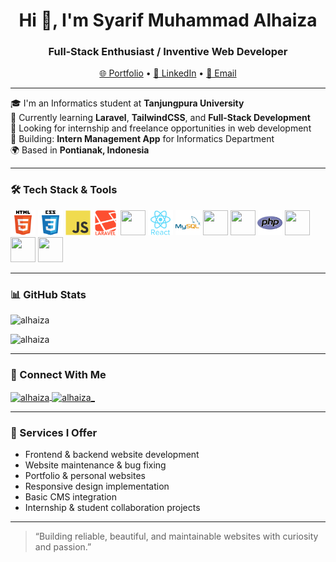 <h1 align="center">Hi 👋, I'm Syarif Muhammad Alhaiza</h1>
<h3 align="center">Full‑Stack Enthusiast / Inventive Web Developer</h3>

<p align="center">
  <a href="https://alhaiza-website.vercel.app/">🌐 Portfolio</a> •
  <a href="https://linkedin.com/in/alhaiza">💼 LinkedIn</a> •
  <a href="mailto:alqadrihaiza@gmail.com">📧 Email</a>
</p>

---

🎓 I'm an Informatics student at **Tanjungpura University**  
🌱 Currently learning **Laravel**, **TailwindCSS**, and **Full-Stack Development**  
💼 Looking for internship and freelance opportunities in web development  
🔭 Building: **Intern Management App** for Informatics Department  
🌍 Based in **Pontianak, Indonesia**

---

### 🛠️ Tech Stack & Tools

<p align="left">
  <a href="https://www.w3schools.com/html/"><img src="https://raw.githubusercontent.com/devicons/devicon/master/icons/html5/html5-original-wordmark.svg" width="40" height="40"/></a>
  <a href="https://www.w3schools.com/css/"><img src="https://raw.githubusercontent.com/devicons/devicon/master/icons/css3/css3-original-wordmark.svg" width="40" height="40"/></a>
  <a href="https://developer.mozilla.org/en-US/docs/Web/JavaScript"><img src="https://raw.githubusercontent.com/devicons/devicon/master/icons/javascript/javascript-original.svg" width="40" height="40"/></a>
  <a href="https://laravel.com/"><img src="https://raw.githubusercontent.com/devicons/devicon/master/icons/laravel/laravel-plain-wordmark.svg" width="40" height="40"/></a>
  <a href="https://tailwindcss.com/"><img src="https://www.vectorlogo.zone/logos/tailwindcss/tailwindcss-icon.svg" width="40" height="40"/></a>
  <a href="https://reactjs.org/"><img src="https://raw.githubusercontent.com/devicons/devicon/master/icons/react/react-original-wordmark.svg" width="40" height="40"/></a>
  <a href="https://www.mysql.com/"><img src="https://raw.githubusercontent.com/devicons/devicon/master/icons/mysql/mysql-original-wordmark.svg" width="40" height="40"/></a>
  <a href="https://mariadb.org/"><img src="https://www.vectorlogo.zone/logos/mariadb/mariadb-icon.svg" width="40" height="40"/></a>
  <a href="https://www.sqlite.org/"><img src="https://www.vectorlogo.zone/logos/sqlite/sqlite-icon.svg" width="40" height="40"/></a>
  <a href="https://www.php.net"><img src="https://raw.githubusercontent.com/devicons/devicon/master/icons/php/php-original.svg" width="40" height="40"/></a>
  <a href="https://git-scm.com/"><img src="https://www.vectorlogo.zone/logos/git-scm/git-scm-icon.svg" width="40" height="40"/></a>
  <a href="https://postman.com"><img src="https://www.vectorlogo.zone/logos/getpostman/getpostman-icon.svg" width="40" height="40"/></a>
  <a href="https://www.figma.com/"><img src="https://www.vectorlogo.zone/logos/figma/figma-icon.svg" width="40" height="40"/></a>
</p>

---

### 📊 GitHub Stats

<p align="left">
  <img src="https://github-readme-stats.vercel.app/api?username=alhaiza&show_icons=true&locale=en" alt="alhaiza" />
</p>
<p align="left">
  <img src="https://github-readme-streak-stats.herokuapp.com/?user=alhaiza&" alt="alhaiza" />
</p>

---

### 🔗 Connect With Me

<p align="left">
  <a href="https://linkedin.com/in/alhaiza" target="blank">
    <img align="center" src="https://raw.githubusercontent.com/rahuldkjain/github-profile-readme-generator/master/src/images/icons/Social/linked-in-alt.svg" alt="alhaiza" height="30" width="40" />
  </a>
  <a href="https://instagram.com/alhaiza_" target="blank">
    <img align="center" src="https://raw.githubusercontent.com/rahuldkjain/github-profile-readme-generator/master/src/images/icons/Social/instagram.svg" alt="alhaiza_" height="30" width="40" />
  </a>
</p>

---

### 🧰 Services I Offer

- Frontend & backend website development
- Website maintenance & bug fixing
- Portfolio & personal websites
- Responsive design implementation
- Basic CMS integration
- Internship & student collaboration projects

---

> “Building reliable, beautiful, and maintainable websites with curiosity and passion.”

